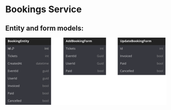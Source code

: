 # Bookings Service

## Entity and form models:
![alt text](Docs/VentixeBookings.svg "Class diagram")
